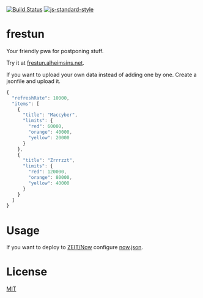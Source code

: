 [![Build Status](https://travis-ci.com/Alheimsins/frestun.svg?branch=master)](https://travis-ci.com/Alheimsins/frestun)
[![js-standard-style](https://img.shields.io/badge/code%20style-standard-brightgreen.svg?style=flat)](https://github.com/feross/standard)

# frestun

Your friendly pwa for postponing stuff.

Try it at [frestun.alheimsins.net](https://frestun.alheimsins.net).

If you want to upload your own data instead of adding one by one. Create a jsonfile and upload it.

```JavaScript
{
  "refreshRate": 10000,
  "items": [
    {
      "title": "Maccyber",
      "limits": {
        "red": 60000,
        "orange": 40000,
        "yellow": 20000
      }
    },
    {
      "title": "Zrrrzzt",
      "limits": {
        "red": 120000,
        "orange": 80000,
        "yellow": 40000
      }
    }
  ]
}
```

# Usage

If you want to deploy to [ZEIT/Now](https://zeit.co/now) configure [now.json](now.json).

# License

[MIT](LICENSE)
